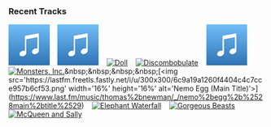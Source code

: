 ### Recent Tracks
[<img src='https://github.com/atfinke/atfinke/blob/master/placeholder.jpeg?raw=true' width='16%' height='16%' alt='Hedwigs Theme (From "Harry Potter and the Chamber of Secrets")'>](https://www.last.fm/music/john%2bwilliams/_/hedwig%2527s%2btheme%2b%2528from%2b%2522harry%2bpotter%2band%2bthe%2bchamber%2bof%2bsecrets%2522%2529)&nbsp;&nbsp;&nbsp;&nbsp;[<img src='https://github.com/atfinke/atfinke/blob/master/placeholder.jpeg?raw=true' width='16%' height='16%' alt='Andys Birthday - From "Toy Story"/Score'>](https://www.last.fm/music/randy%2bnewman/_/andy%2527s%2bbirthday%2b-%2bfrom%2b%2522toy%2bstory%2522%252fscore)&nbsp;&nbsp;&nbsp;&nbsp;[<img src='https://lastfm.freetls.fastly.net/i/u/300x300/b7e2a1de792348e5ac37525c53d772a9.png' width='16%' height='16%' alt='Doll'>](https://www.last.fm/music/rob/_/doll)&nbsp;&nbsp;&nbsp;&nbsp;[<img src='https://lastfm.freetls.fastly.net/i/u/300x300/8420424571734a83ad96dac49f925065.png' width='16%' height='16%' alt='Discombobulate'>](https://www.last.fm/music/hans%2bzimmer/_/discombobulate)&nbsp;&nbsp;&nbsp;&nbsp;[<img src='https://github.com/atfinke/atfinke/blob/master/placeholder.jpeg?raw=true' width='16%' height='16%' alt='TRON Legacy (End Titles) - From "TRON: Legacy"/Score'>](https://www.last.fm/music/daft%2bpunk/_/tron%2blegacy%2b%2528end%2btitles%2529%2b-%2bfrom%2b%2522tron%253a%2blegacy%2522%252fscore)&nbsp;&nbsp;&nbsp;&nbsp;<br>[<img src='https://lastfm.freetls.fastly.net/i/u/300x300/f1865970fe49990e2adb47025827b5ed.png' width='16%' height='16%' alt='Monsters, Inc.'>](https://www.last.fm/music/randy%2bnewman/_/monsters%252c%2binc.)&nbsp;&nbsp;&nbsp;&nbsp;[<img src='https://lastfm.freetls.fastly.net/i/u/300x300/6c9a19a1260f4404c4c7cce957b6cf53.png' width='16%' height='16%' alt='Nemo Egg (Main Title)'>](https://www.last.fm/music/thomas%2bnewman/_/nemo%2begg%2b%2528main%2btitle%2529)&nbsp;&nbsp;&nbsp;&nbsp;[<img src='https://lastfm.freetls.fastly.net/i/u/300x300/9b20fad9806a1453ddcf09333898f372.png' width='16%' height='16%' alt='Elephant Waterfall'>](https://www.last.fm/music/john%2bdebney/_/elephant%2bwaterfall)&nbsp;&nbsp;&nbsp;&nbsp;[<img src='https://lastfm.freetls.fastly.net/i/u/300x300/ce5054350b03ec0fd8b28b18f48554fb.png' width='16%' height='16%' alt='Gorgeous Beasts'>](https://www.last.fm/music/ramin%2bdjawadi/_/gorgeous%2bbeasts)&nbsp;&nbsp;&nbsp;&nbsp;[<img src='https://lastfm.freetls.fastly.net/i/u/300x300/f1865970fe49990e2adb47025827b5ed.png' width='16%' height='16%' alt='McQueen and Sally'>](https://www.last.fm/music/randy%2bnewman/_/mcqueen%2band%2bsally)&nbsp;&nbsp;&nbsp;&nbsp;<br>